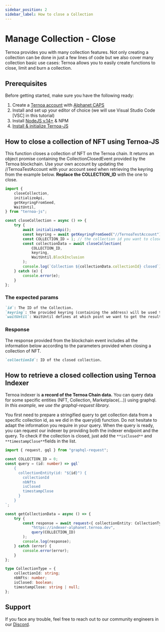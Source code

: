 ```yaml
---
sidebar_position: 2
sidebar_label: How to close a Collection
---
```


# Manage Collection - Close

Ternoa provides you with many collection features. Not only creating a collection can be done in just a few lines of code but we also cover many collection basic use cases: Ternoa allows you to easily create functions to close, limit and burn a collection.

## Prerequisites

Before getting started, make sure you have the following ready:

1. Create a [Ternoa account](/for-developers/get-started/create-account) with [Alphanet CAPS](/for-developers/get-started/create-account#step-2-get-some-free-test-caps-tokens)
2. Install and set up your editor of choice (we will use Visual Studio Code [VSC] in this tutorial)
3. Install [NodeJS v.14+](https://nodejs.org/en/download/) & NPM
4. [Install & initialize Ternoa-JS](/for-developers/get-started/install-ternoa-js)

## How to close a collection of NFT using Ternoa-JS

This function closes a collection of NFT on the Ternoa chain. It returns an object promise containing the CollectionClosedEvent provided by the Ternoa blockchain.
Use your own account by updating the //TernoaTestAccount with your account seed when retrieving the keyring from the example below. **Replace the COLLECTION_ID** with the one to close.

```typescript showLineNumbers
import {
	closeCollection,
	initializeApi,
	getKeyringFromSeed,
	WaitUntil,
} from "ternoa-js";

const closeCollection = async () => {
	try {
		await initializeApi();
		const keyring = await getKeyringFromSeed("//TernoaTestAccount");
		const COLLECTION_ID = 1; // the collection id you want to close
		const collectionData = await closeCollection(
			COLLECTION_ID,
			keyring,
			WaitUntil.BlockInclusion
		);
		console.log(`Collection ${collectionData.collectionId} closed`);
	} catch (e) {
		console.error(e);
	}
};
```

### The expected params

```markdown
`id`: The ID of the Collection.
`keyring`: the provided keyring (containing the address) will be used to sign the transaction and pay the execution fee.
`waitUntil`: WaitUntil defines at which point we want to get the results of the transaction execution: BlockInclusion or BlockFinalization.
```

### Response

The response provided from the blockchain event includes all the information below according to the parameters provided when closing a collection of NFT.

```markdown
`collectionId`: ID of the closed collection.
```

## How to retrieve a closed collection using Ternoa Indexer

Ternoa indexer is **a record of the Ternoa Chain data.**
You can query data for some specific entities (NFT, Collection, Marketplace(...)) using graphql.
_In this example, we use the graphql-request library._

You first need to prepare a stringified query to get collection data from a specific collection id, as we did in the query(id) function.
Do not hesitate to adapt the information you require in your query. When the query is ready, you can request our indexer by providing both the indexer endpoint and the query. To check if the collection is closed, just add the `**isClosed**` and `**timestampClose**`fields in the list.

```typescript showLineNumbers
import { request, gql } from "graphql-request";

const COLLECTION_ID = 0;
const query = (id: number) => gql`
    {
      collectionEntity(id: "${id}") {
        collectionId
        nbNfts
        isClosed
        timestampClose
      }
    }
`;

const getCollectionData = async () => {
	try {
		const response = await request<{ collectionEntity: CollectionType }>(
			"https://indexer-alphanet.ternoa.dev",
			query(COLLECTION_ID)
		);
		console.log(response);
	} catch (error) {
		console.error(error);
	}
};

type CollectionType = {
	collectionId: string;
	nbNfts: number;
	isClosed: boolean;
	timestampClose: string | null;
};
```

## Support

If you face any trouble, feel free to reach out to our community engineers in our [Discord](https://discord.gg/fUmBkPpnRu).
